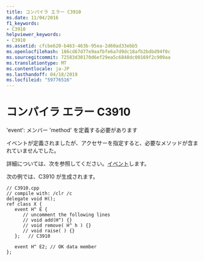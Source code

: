 ```yaml
---
title: コンパイラ エラー C3910
ms.date: 11/04/2016
f1_keywords:
- C3910
helpviewer_keywords:
- C3910
ms.assetid: cfcbe620-b463-463b-95ea-2d60ad33ebb5
ms.openlocfilehash: 186cd67d77e9aafbfe6a7d9dc18afb2bdbd94f0c
ms.sourcegitcommit: 72583d30170d6ef29ea5c6848dc00169f2c909aa
ms.translationtype: MT
ms.contentlocale: ja-JP
ms.lasthandoff: 04/18/2019
ms.locfileid: "59776516"
---
```

# <a name="compiler-error-c3910"></a>コンパイラ エラー C3910

'event': メンバー 'method' を定義する必要があります

イベントが定義されましたが、アクセサーを指定すると、必要なメソッドが含まれていませんでした。

詳細については、次を参照してください。[イベント](../../extensions/event-cpp-component-extensions.md)します。

次の例では、C3910 が生成されます。

```
// C3910.cpp
// compile with: /clr /c
delegate void H();
ref class X {
   event H^ E {
      // uncomment the following lines
      // void add(H^) {}
      // void remove( H^ h ) {}
      // void raise( ) {}
   };   // C3910

   event H^ E2; // OK data member
};
```